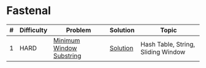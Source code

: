 # Fastenal

| # | Difficulty | Problem | Solution | Topic |
|---|------------|---------|----------|--------|
| 1 | HARD | [Minimum Window Substring](https://leetcode.com/problems/minimum-window-substring) | [Solution](../coding/algorithms/twoPointerAndSlidingWindow/MinimumWindowSubstring.java) | Hash Table, String, Sliding Window |
